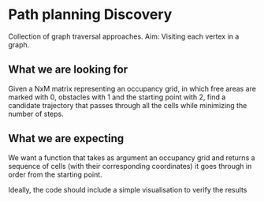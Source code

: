 # Path planning Discovery

Collection of graph traversal approaches. Aim: Visiting each vertex in a graph. 

## What we are looking for

Given a NxM matrix representing an occupancy grid, in which free areas are marked with 0, obstacles with 1 and the starting point with 2, find a candidate trajectory that passes through all the cells while minimizing the number of steps.

## What we are expecting

We want a function that takes as argument an occupancy grid and returns a sequence of cells (with their corresponding coordinates) it goes through in order from the starting point.

Ideally, the code should include a simple visualisation to verify the results
